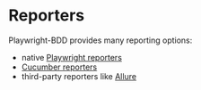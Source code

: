 # Reporters

Playwright-BDD provides many reporting options:
- native [Playwright reporters](reporters/playwright.md)
- [Cucumber reporters](reporters/cucumber.md) 
- third-party reporters like [Allure](reporters/allure.md)


